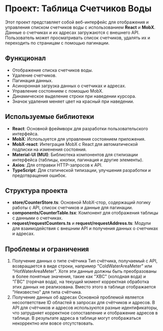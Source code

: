 # Проект: Таблица Счетчиков Воды

Этот проект представляет собой веб-интерфейс для отображения и управления списком счетчиков воды с использованием **React** и **MobX**. Данные о счетчиках и их адресах загружаются с внешнего API. Пользователь может просматривать список счетчиков, удалять их и переходить по страницам с помощью пагинации.

## Функционал

- Отображение списка счетчиков воды.
- Удаление счетчиков.
- Пагинация данных.
- Асинхронная загрузка данных о счетчиках и адресах.
- Управление состоянием с помощью MobX.
- Динамическое выделение строки при наведении курсора.
- Значок удаления меняет цвет на красный при наведении.

## Используемые библиотеки

- **React**: Основной фреймворк для разработки пользовательского интерфейса.
- **MobX**: Используется для управления состоянием приложения.
- **MobX-react**: Интеграция MobX с React для автоматической подписки на изменения состояния.
- **Material-UI (MUI)**: Библиотека компонентов для стилизации интерфейса (таблицы, кнопки, пагинация и другие элементы).
- **Axios**: Для отправки HTTP-запросов к API.
- **TypeScript**: Для статической типизации, улучшения разработки и предотвращения ошибок.

## Структура проекта

- **store/CounterStore.ts**: Основной MobX-стор, содержащий логику работы с API, список счетчиков и данные для пагинации.
- **components/CounterTable.tsx**: Компонент для отображения таблицы с данными о счетчиках.
- **request/requestCounters.ts** и **request/requestAddress.ts**: Модули для взаимодействия с внешним API и получения данных о счетчиках и адресах.
  
## Проблемы и ограничения
1. Получение данных о типе счётчика
Тип счётчика, получаемый с API, возвращается в виде строки, например "ColdWaterAreaMeter" или "HotWaterAreaMeter". Хотя эти данные должны быть преобразованы в более понятные значения, такие как "ХВС" (холодная вода) и "ГВС" (горячая вода), на текущий момент корректная обработка этих данных не реализована. Вместо этого в таблице отображается "Неизвестно" для типа счётчика.
2. Получение данных об адресах
Основной проблемой является несоответствие ID областей в запросах для счётчиков и адресов. В API для счётчиков и адресов используются разные идентификаторы, что затрудняет корректное сопоставление и отображение адресов в таблице. В результате адреса в таблице могут отображаться некорректно или вовсе отсутствовать.
